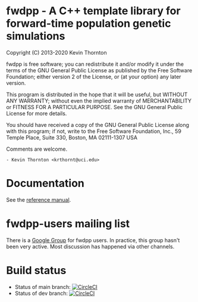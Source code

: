 # fwdpp - A C++ template library for forward-time population genetic simulations

  Copyright (C) 2013-2020 Kevin Thornton

  fwdpp is free software; you can redistribute it and/or modify
  it under the terms of the GNU General Public License as published by
  the Free Software Foundation; either version 2 of the License, or
  (at your option) any later version.

  This program is distributed in the hope that it will be useful,
  but WITHOUT ANY WARRANTY; without even the implied warranty of
  MERCHANTABILITY or FITNESS FOR A PARTICULAR PURPOSE.  See the
  GNU General Public License for more details.

  You should have received a copy of the GNU General Public License
  along with this program; if not, write to the Free Software
  Foundation, Inc., 59 Temple Place, Suite 330, Boston, MA  02111-1307  USA

Comments are welcome.

	- Kevin Thornton <krthornt@uci.edu>

# Documentation

See the [reference manual](https://fwdpp.readthedocs.io).

# fwdpp-users mailing list

There is a [Google Group](https://groups.google.com/forum/#!forum/fwdpp-users) for fwdpp users.
In practice, this group hasn't been very active.
Most discussion has happened via other channels.

# Build status

* Status of main branch: [![CircleCI](https://circleci.com/gh/molpopgen/fwdpp/tree/main.svg?style=svg)](https://circleci.com/gh/molpopgen/fwdpp/tree/main)
* Status of dev branch:  [![CircleCI](https://circleci.com/gh/molpopgen/fwdpp/tree/dev.svg?style=svg)](https://circleci.com/gh/molpopgen/fwdpp/tree/dev)
